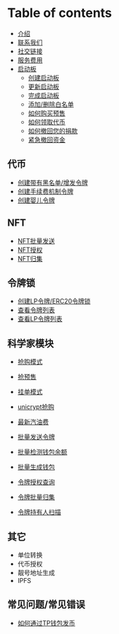 # Table of contents
* [介绍](README.md)
* [联系我们](zh/contact-us.md)
* [社交链接](zh/social-links.md)
* [服务费用](zh/service-fees.md)
* [启动板](launchpads)
  * [创建启动板](launchpads/create-a-launchpad.md)
  * [更新启动板](launchpads/update-a-launchpad.md)
  * [完成启动板](launchpads/finalize-a-launchpad.md)
  * [添加/删除白名单](launchpads/add-remove-whitelists.md)
  * [如何购买预售](launchpads/buy-launchpad.md)
  * [如何领取代币](launchpads/token-launchpad.md)
  * [如何撤回您的捐款](launchpads/withdraw-launchpad.md)
  * [紧急撤回资金](launchpads/regret-launchpad.md)
## 代币
  * [创建带有黑名单/增发令牌](zh/create-token.md)
  * [创建手续费机制令牌](zh/create-token2.md)
  * [创建婴儿令牌](zh/create-token3.md)

## NFT
  * [NFT批量发送](zh/nft-multiSender.md)
  * [NFT授权](zh/nft-approval.md)
  * [NFT归集](zh/nft-collection.md)

## 令牌锁
  * [创建LP令牌/ERC20令牌锁](zh/lock-create.md)
  * [查看令牌列表](zh/lock-token.md)
  * [查看LP令牌列表](zh/lock-liquidity.md)

## 科学家模块
  * [抢购模式](zh/panicBuying.md)
  * [抢预售](zh/grabPreSale.md)
  * [挂单模式](zh/commissionOrder.md)
  * [unicrypt抢购](zh/unicrypt.md)

* [最新汽油费](zh/gasPrice.md)
* [批量发送令牌](zh/multiSender.md)
* [批量检测钱包余额](zh/batchCheckBalance.md)
* [批量生成钱包](zh/createWallet.md)
* [令牌授权查询](zh/batch-approve.md)
* [令牌批量归集](zh/batchCollection.md)
* [令牌持有人扫描](zh/tokenHoldScan.md)

## 其它
  * 单位转换
  * 代币授权
  * 靓号地址生成
  * IPFS

## 常见问题/常见错误
  * [如何通过TP钱包发币](zh/tpwallet-createToken.md)

